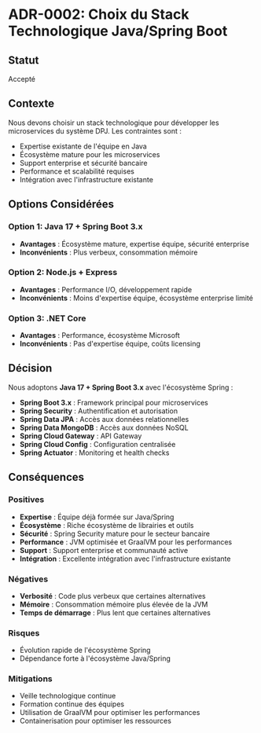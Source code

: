 # ADR-0002: Choix du Stack Technologique Java/Spring Boot

## Statut

Accepté

## Contexte

Nous devons choisir un stack technologique pour développer les microservices du système DPJ. Les contraintes sont :
- Expertise existante de l'équipe en Java
- Écosystème mature pour les microservices
- Support enterprise et sécurité bancaire
- Performance et scalabilité requises
- Intégration avec l'infrastructure existante

## Options Considérées

### Option 1: Java 17 + Spring Boot 3.x
- **Avantages** : Écosystème mature, expertise équipe, sécurité enterprise
- **Inconvénients** : Plus verbeux, consommation mémoire

### Option 2: Node.js + Express
- **Avantages** : Performance I/O, développement rapide
- **Inconvénients** : Moins d'expertise équipe, écosystème enterprise limité

### Option 3: .NET Core
- **Avantages** : Performance, écosystème Microsoft
- **Inconvénients** : Pas d'expertise équipe, coûts licensing

## Décision

Nous adoptons **Java 17 + Spring Boot 3.x** avec l'écosystème Spring :
- **Spring Boot 3.x** : Framework principal pour microservices
- **Spring Security** : Authentification et autorisation
- **Spring Data JPA** : Accès aux données relationnelles
- **Spring Data MongoDB** : Accès aux données NoSQL
- **Spring Cloud Gateway** : API Gateway
- **Spring Cloud Config** : Configuration centralisée
- **Spring Actuator** : Monitoring et health checks

## Conséquences

### Positives
- **Expertise** : Équipe déjà formée sur Java/Spring
- **Écosystème** : Riche écosystème de librairies et outils
- **Sécurité** : Spring Security mature pour le secteur bancaire
- **Performance** : JVM optimisée et GraalVM pour les performances
- **Support** : Support enterprise et communauté active
- **Intégration** : Excellente intégration avec l'infrastructure existante

### Négatives
- **Verbosité** : Code plus verbeux que certaines alternatives
- **Mémoire** : Consommation mémoire plus élevée de la JVM
- **Temps de démarrage** : Plus lent que certaines alternatives

### Risques
- Évolution rapide de l'écosystème Spring
- Dépendance forte à l'écosystème Java/Spring

### Mitigations
- Veille technologique continue
- Formation continue des équipes
- Utilisation de GraalVM pour optimiser les performances
- Containerisation pour optimiser les ressources